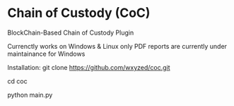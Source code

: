 # Chain of Custody (CoC)
BlockChain-Based Chain of Custody Plugin

Currenctly works on Windows & Linux only
PDF reports are currently under maintainance for Windows

Installation:
git clone https://github.com/wxyzed/coc.git

cd coc

python main.py
